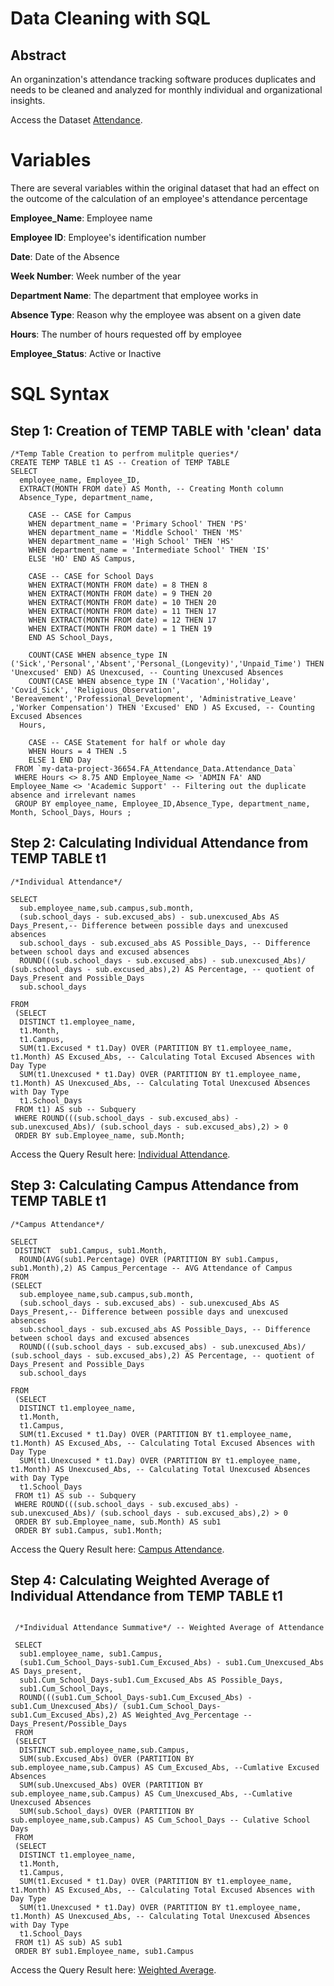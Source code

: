 # Data Cleaning with SQL

## Abstract

An organinzation's attendance tracking software produces duplicates and needs to be cleaned and analyzed for monthly individual and organizational insights.

Access the Dataset [Attendance](https://docs.google.com/spreadsheets/d/1ps3K_gU-aGCUxVKPveSQiIy_B_8adnFv/edit?rtpof=true).

# Variables

There are several variables within the original dataset that had an effect on the outcome of the calculation of an employee's attendance percentage

**Employee_Name**: Employee name  

**Employee ID**: Employee's identification number  

**Date**: Date of the Absence  

**Week Number**: Week number of the year  

**Department Name**: The department that employee works in  

**Absence Type**: Reason why the employee was absent on a given date  

**Hours**: The number of hours requested off by employee  

**Employee_Status**: Active or Inactive  


# SQL Syntax


## Step 1: Creation of TEMP TABLE with 'clean' data

```
/*Temp Table Creation to perfrom mulitple queries*/
CREATE TEMP TABLE t1 AS -- Creation of TEMP TABLE 
SELECT 
  employee_name, Employee_ID, 
  EXTRACT(MONTH FROM date) AS Month, -- Creating Month column
  Absence_Type, department_name,
    
    CASE -- CASE for Campus
    WHEN department_name = 'Primary School' THEN 'PS'
    WHEN department_name = 'Middle School' THEN 'MS'
    WHEN department_name = 'High School' THEN 'HS'
    WHEN department_name = 'Intermediate School' THEN 'IS'
    ELSE 'HO' END AS Campus,

    CASE -- CASE for School Days
    WHEN EXTRACT(MONTH FROM date) = 8 THEN 8
    WHEN EXTRACT(MONTH FROM date) = 9 THEN 20 
    WHEN EXTRACT(MONTH FROM date) = 10 THEN 20
    WHEN EXTRACT(MONTH FROM date) = 11 THEN 17 
    WHEN EXTRACT(MONTH FROM date) = 12 THEN 17 
    WHEN EXTRACT(MONTH FROM date) = 1 THEN 19 
    END AS School_Days,

    COUNT(CASE WHEN absence_type IN ('Sick','Personal','Absent','Personal_(Longevity)','Unpaid_Time') THEN 'Unexcused' END) AS Unexcused, -- Counting Unexcused Absences
    COUNT(CASE WHEN absence_type IN ('Vacation','Holiday', 'Covid_Sick', 'Religious_Observation', 'Bereavement','Professional_Development', 'Administrative_Leave' ,'Worker Compensation') THEN 'Excused' END ) AS Excused, -- Counting Excused Absences 
  Hours, 

    CASE -- CASE Statement for half or whole day
    WHEN Hours = 4 THEN .5
    ELSE 1 END Day
 FROM `my-data-project-36654.FA_Attendance_Data.Attendance_Data`
 WHERE Hours <> 8.75 AND Employee_Name <> 'ADMIN FA' AND  Employee_Name <> 'Academic Support' -- Filtering out the duplicate absence and irrelevant names 
 GROUP BY employee_name, Employee_ID,Absence_Type, department_name, Month, School_Days, Hours ;
```

## Step 2: Calculating Individual Attendance from TEMP TABLE t1

```
/*Individual Attendance*/

SELECT
  sub.employee_name,sub.campus,sub.month,
  (sub.school_days - sub.excused_abs) - sub.unexcused_Abs AS Days_Present,-- Difference between possible days and unexcused absences  
  sub.school_days - sub.excused_abs AS Possible_Days, -- Difference between school days and excused absences
  ROUND(((sub.school_days - sub.excused_abs) - sub.unexcused_Abs)/ (sub.school_days - sub.excused_abs),2) AS Percentage, -- quotient of Days_Present and Possible_Days
  sub.school_days

FROM 
 (SELECT 
  DISTINCT t1.employee_name, 
  t1.Month, 
  t1.Campus,
  SUM(t1.Excused * t1.Day) OVER (PARTITION BY t1.employee_name, t1.Month) AS Excused_Abs, -- Calculating Total Excused Absences with Day Type
  SUM(t1.Unexcused * t1.Day) OVER (PARTITION BY t1.employee_name, t1.Month) AS Unexcused_Abs, -- Calculating Total Unexcused Absences with Day Type
  t1.School_Days
 FROM t1) AS sub -- Subquery
 WHERE ROUND(((sub.school_days - sub.excused_abs) - sub.unexcused_Abs)/ (sub.school_days - sub.excused_abs),2) > 0
 ORDER BY sub.Employee_name, sub.Month;
```
Access the Query Result here: [Individual Attendance](https://docs.google.com/spreadsheets/d/1ps3K_gU-aGCUxVKPveSQiIy_B_8adnFv/edit#gid=2062023419).

## Step 3: Calculating Campus Attendance from TEMP TABLE t1
```
/*Campus Attendance*/

SELECT 
 DISTINCT  sub1.Campus, sub1.Month, 
  ROUND(AVG(sub1.Percentage) OVER (PARTITION BY sub1.Campus, sub1.Month),2) AS Campus_Percentage -- AVG Attendance of Campus
FROM 
(SELECT
  sub.employee_name,sub.campus,sub.month,
  (sub.school_days - sub.excused_abs) - sub.unexcused_Abs AS Days_Present,-- Difference between possible days and unexcused absences  
  sub.school_days - sub.excused_abs AS Possible_Days, -- Difference between school days and excused absences
  ROUND(((sub.school_days - sub.excused_abs) - sub.unexcused_Abs)/ (sub.school_days - sub.excused_abs),2) AS Percentage, -- quotient of Days_Present and Possible_Days
  sub.school_days

FROM 
 (SELECT 
  DISTINCT t1.employee_name, 
  t1.Month, 
  t1.Campus,
  SUM(t1.Excused * t1.Day) OVER (PARTITION BY t1.employee_name, t1.Month) AS Excused_Abs, -- Calculating Total Excused Absences with Day Type
  SUM(t1.Unexcused * t1.Day) OVER (PARTITION BY t1.employee_name, t1.Month) AS Unexcused_Abs, -- Calculating Total Unexcused Absences with Day Type
  t1.School_Days
 FROM t1) AS sub -- Subquery
 WHERE ROUND(((sub.school_days - sub.excused_abs) - sub.unexcused_Abs)/ (sub.school_days - sub.excused_abs),2) > 0
 ORDER BY sub.Employee_name, sub.Month) AS sub1
 ORDER BY sub1.Campus, sub1.Month;
```
Access the Query Result here: [Campus Attendance](https://docs.google.com/spreadsheets/d/1ps3K_gU-aGCUxVKPveSQiIy_B_8adnFv/edit#gid=941992024).

## Step 4: Calculating Weighted Average of Individual Attendance from TEMP TABLE t1
```

 /*Individual Attendance Summative*/ -- Weighted Average of Attendance
 
 SELECT 
  sub1.employee_name, sub1.Campus,
  (sub1.Cum_School_Days-sub1.Cum_Excused_Abs) - sub1.Cum_Unexcused_Abs AS Days_present,
  sub1.Cum_School_Days-sub1.Cum_Excused_Abs AS Possible_Days,
  sub1.Cum_School_Days,
  ROUND(((sub1.Cum_School_Days-sub1.Cum_Excused_Abs) - sub1.Cum_Unexcused_Abs)/ (sub1.Cum_School_Days-sub1.Cum_Excused_Abs),2) AS Weighted_Avg_Percentage -- Days_Present/Possible_Days
 FROM 
 (SELECT 
  DISTINCT sub.employee_name,sub.Campus,
  SUM(sub.Excused_Abs) OVER (PARTITION BY sub.employee_name,sub.Campus) AS Cum_Excused_Abs, --Cumlative Excused Absences
  SUM(sub.Unexcused_Abs) OVER (PARTITION BY sub.employee_name,sub.Campus) AS Cum_Unexcused_Abs, --Cumlative Unexcused Absences
  SUM(sub.School_days) OVER (PARTITION BY sub.employee_name,sub.Campus) AS Cum_School_Days -- Culative School Days
 FROM
 (SELECT 
  DISTINCT t1.employee_name, 
  t1.Month, 
  t1.Campus,
  SUM(t1.Excused * t1.Day) OVER (PARTITION BY t1.employee_name, t1.Month) AS Excused_Abs, -- Calculating Total Excused Absences with Day Type
  SUM(t1.Unexcused * t1.Day) OVER (PARTITION BY t1.employee_name, t1.Month) AS Unexcused_Abs, -- Calculating Total Unexcused Absences with Day Type
  t1.School_Days
 FROM t1) AS sub) AS sub1
 ORDER BY sub1.Employee_name, sub1.Campus
```

Access the Query Result here: [Weighted Average](https://docs.google.com/spreadsheets/d/1ps3K_gU-aGCUxVKPveSQiIy_B_8adnFv/edit#gid=1633696768).
